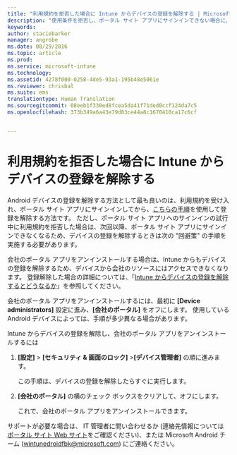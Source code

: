 ```yaml
---
title: "利用規約を拒否した場合に Intune からデバイスの登録を解除する | Microsoft Intune"
description: "使用条件を拒否し、ポータル サイト アプリにサインインできない場合に、Android デバイスを Intune から登録解除する方法について説明します"
keywords: 
author: staciebarker
manager: angrobe
ms.date: 08/29/2016
ms.topic: article
ms.prod: 
ms.service: microsoft-intune
ms.technology: 
ms.assetid: 4278f000-0258-4de5-93a1-195b48e5061e
ms.reviewer: chrisbal
ms.suite: ems
translationtype: Human Translation
ms.sourcegitcommit: 08eeb1f330ed8fcea5da41f71ded0ccf124da7c5
ms.openlocfilehash: 373b349a6a43e79d83ce44a8c1670410ca17c6cf


---
```



# 利用規約を拒否した場合に Intune からデバイスの登録を解除する

Android デバイスの登録を解除する方法として最も良いのは、利用規約を受け入れ、ポータル サイト アプリにサインインしてから、[こちらの手順](unenroll-your-device-from-intune-android.md)を使用して登録を解除する方法です。 ただし、ポータル サイト アプリへのサインインの試行中に利用規約を拒否した場合は、次回以降、ポータル サイト アプリにサインインできなくなるため、デバイスの登録を解除するときは次の "回避策" の手順を実施する必要があります。

会社のポータル アプリをアンインストールする場合は、Intune からもデバイスの登録を解除するため、デバイスから会社のリソースにはアクセスできなくなります。  登録解除した場合の詳細については、「[Intune からデバイスの登録を解除するとどうなるか](what-happens-if-you-unenroll-your-device-from-intune-android.md)」を参照してください。

会社のポータル アプリをアンインストールするには、最初に **[Device administrators]** 設定に進み、**[会社のポータル]** をオフにします。 使用している Android デバイスによっては、手順が多少異なる場合があります。

Intune からデバイスの登録を解除し、会社のポータル アプリをアンインストールするには

1.  **[設定]** &gt; **[セキュリティ &amp; 画面のロック]** &gt;**[デバイス管理者]** の順に進みます。

    この手順は、デバイスの登録を解除したらすぐに実行します。

2.  **[会社のポータル]** の横のチェック ボックスをクリアして、オフにします。

    これで、会社のポータル アプリをアンインストールできます。

サポートが必要な場合は、 IT 管理者に問い合わせるか (連絡先情報については[ポータル サイト Web サイト](http://portal.manage.microsoft.com)をご確認ください)、または Microsoft Android チーム (wintunedroidfbk@microsoft.com) にご連絡ください。




<!--HONumber=Aug16_HO5-->


